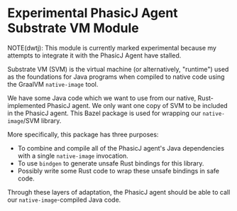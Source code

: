 # Experimental PhasicJ Agent Substrate VM Module

NOTE(dwtj): This module is currently marked experimental because my attempts
to integrate it with the PhasicJ Agent have stalled.

Substrate VM (SVM) is the virtual machine (or alternatively, "runtime") used as
the foundations for Java programs when compiled to native code using the
GraalVM `native-image` tool.

We have some Java code which we want to use from our native, Rust-implemented
PhasicJ agent. We only want one copy of SVM to be included in the PhasicJ agent.
This Bazel package is used for wrapping our `native-image`/SVM library.

More specifically, this package has three purposes:

- To combine and compile all of the PhasicJ agent's Java dependencies with a
  single `native-image` invocation.
- To use `bindgen` to generate unsafe Rust bindings for this library.
- Possibly write some Rust code to wrap these unsafe bindings in safe code.

Through these layers of adaptation, the PhasicJ agent should be able to call
our `native-image`-compiled Java code.
